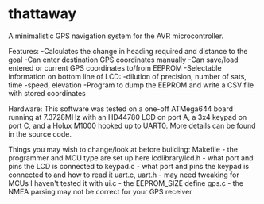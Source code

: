 thattaway
=========

A minimalistic GPS navigation system for the AVR microcontroller.

Features:
  -Calculates the change in heading required and distance to the goal
  -Can enter destination GPS coordinates manually
  -Can save/load entered or current GPS coordinates to/from EEPROM
  -Selectable information on bottom line of LCD:
    -dilution of precision, number of sats, time
    -speed, elevation
  -Program to dump the EEPROM and write a CSV file with stored coordinates

Hardware:
  This software was tested on a one-off ATMega644 board running at 7.3728MHz
  with an HD44780 LCD on port A, a 3x4 keypad on port C, and a Holux M1000
  hooked up to UART0. More details can be found in the source code.

Things you may wish to change/look at before building:
  Makefile - the programmer and MCU type are set up here
  lcdlibrary/lcd.h - what port and pins the LCD is connected to
  keypad.c - what port and pins the keypad is connected to and how to read it
  uart.c, uart.h - may need tweaking for MCUs I haven't tested it with
  ui.c - the EEPROM_SIZE define
  gps.c - the NMEA parsing may not be correct for your GPS receiver
